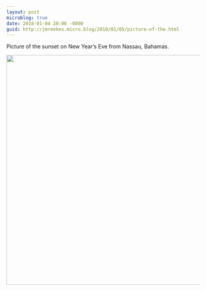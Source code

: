 ```yaml
---
layout: post
microblog: true
date: 2018-01-04 20:06 -0800
guid: http://jmreekes.micro.blog/2018/01/05/picture-of-the.html
---
```

Picture of the sunset on New Year’s Eve from Nassau, Bahamas. 

<img src="http://jmreekes.micro.blog/uploads/2018/a3597d8457.jpg" width="600" height="600" />
